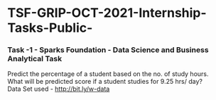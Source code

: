 # TSF-GRIP-OCT-2021-Internship-Tasks-Public-
### Task -1 - Sparks Foundation - Data Science and Business Analytical Task
Predict the percentage of a student based on the no. of study hours.<br />
What will be predicted score if a student studies for 9.25 hrs/ day?<br />
Data Set used - http://bit.ly/w-data

